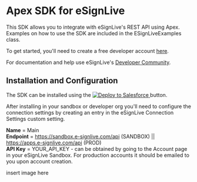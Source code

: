 # Apex SDK for eSignLive
This SDK allows you to integrate with eSignLive's REST API using Apex.  Examples on how to use the SDK are included in the ESignLiveExamples class.

To get started, you'll need to create a free developer account [here](https://www.esignlive.com/partners-and-apps/sandbox-account-creation/?_ga=1.248624133.38793117.1457297517).

For documentation and help use eSignLive's [Developer Community](https://developer.esignlive.com/).

## Installation and Configuration
The SDK can be installed using the <a href="https://githubsfdeploy.herokuapp.com?owner=KadenceCollective&repo=esignlive-apex-sdk">
  <img alt="Deploy to Salesforce"
       src="https://raw.githubusercontent.com/afawcett/githubsfdeploy/master/src/main/webapp/resources/img/deploy.png">
</a> button.

After installing in your sandbox or developer org you'll need to configure the connection settings by creating an entry in the eSignLive Connection Settings custom setting.

**Name** = Main  
**Endpoint** = https://sandbox.e-signlive.com/api (SANDBOX) || https://apps.e-signlive.com/api (PROD)  
**API Key** = YOUR_API_KEY - can be obtained by going to the Account page in your eSignLive Sandbox.  For production accounts it should be emailed to you upon account creation.

insert image here
